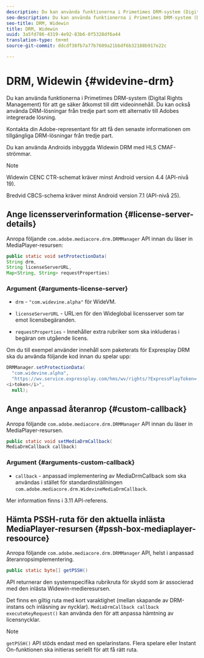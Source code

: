 ```yaml
---
description: Du kan använda funktionerna i Primetimes DRM-system (Digital Rights Management) för att ge säker åtkomst till ditt videoinnehåll. Du kan också använda DRM-lösningar från tredje part som ett alternativ till Adobes integrerade lösning.
seo-description: Du kan använda funktionerna i Primetimes DRM-system (Digital Rights Management) för att ge säker åtkomst till ditt videoinnehåll. Du kan också använda DRM-lösningar från tredje part som ett alternativ till Adobes integrerade lösning.
seo-title: DRM, Widewin
title: DRM, Widewin
uuid: 3a5fd786-4319-4e92-83b6-0f5328df6a44
translation-type: tm+mt
source-git-commit: ddcdf38fb7a77b7609a21bbdf6b32188b917e22c

---
```



# DRM, Widewin {#widevine-drm}

Du kan använda funktionerna i Primetimes DRM-system (Digital Rights Management) för att ge säker åtkomst till ditt videoinnehåll. Du kan också använda DRM-lösningar från tredje part som ett alternativ till Adobes integrerade lösning.

Kontakta din Adobe-representant för att få den senaste informationen om tillgängliga DRM-lösningar från tredje part.

<!--<a id="section_1385440013EF4A9AA45B6AC98919E662"></a>-->

Du kan använda Androids inbyggda Widewin DRM med HLS CMAF-strömmar.

>[!NOTE]
>
> Widewin CENC CTR-schemat kräver minst Android version 4.4 (API-nivå 19).
>
> Bredvid CBCS-schema kräver minst Android version 7.1 (API-nivå 25).

## Ange licensserverinformation {#license-server-details}

Anropa följande `com.adobe.mediacore.drm.DRMManager` API innan du läser in MediaPlayer-resursen:

```java
public static void setProtectionData(
String drm,
String licenseServerURL,
Map<String, String> requestProperties)
```

### Argument {#arguments-license-server}

* `drm` - `"com.widevine.alpha"` för WideVM.

* `licenseServerURL` - URL:en för den Wideglobal licensserver som tar emot licensbegäranden.

* `requestProperties` - Innehåller extra rubriker som ska inkluderas i begäran om utgående licens.

Om du till exempel använder innehåll som paketerats för Expresplay DRM ska du använda följande kod innan du spelar upp:

```java
DRMManager.setProtectionData(
  "com.widevine.alpha",  
  "https://wv.service.expressplay.com/hms/wv/rights/?ExpressPlayToken= 
<i>token</i>",  
  null);
```

## Ange anpassad återanrop {#custom-callback}

Anropa följande `com.adobe.mediacore.drm.DRMManager` API innan du läser in MediaPlayer-resursen.

```java
public static void setMediaDrmCallback(
MediaDrmCallback callback)
```

### Argument {#arguments-custom-callback}

* `callback` - anpassad implementering av MediaDrmCallback som ska användas i stället för standardinställningen `com.adobe.mediacore.drm.WidevineMediaDrmCallback`.

Mer information finns i 3.11 API-referens.

## Hämta PSSH-ruta för den aktuella inlästa MediaPlayer-resursen {#pssh-box-mediaplayer-resoource}

Anropa följande `com.adobe.mediacore.drm.DRMManager` API, helst i anpassad återanropsimplementering.

```java
public static byte[] getPSSH()
```

API returnerar den systemspecifika rubrikruta för skydd som är associerad med den inlästa Widewin-medieresursen.

Det finns en giltig ruta med kort varaktighet (mellan skapande av DRM-instans och inläsning av nycklar). `MediaDrmCallback callback executeKeyRequest()` kan använda den för att anpassa hämtning av licensnycklar.

>[!NOTE]
>
> `getPSSH()` API stöds endast med en spelarinstans. Flera spelare eller Instant On-funktionen ska initieras seriellt för att få rätt ruta.
